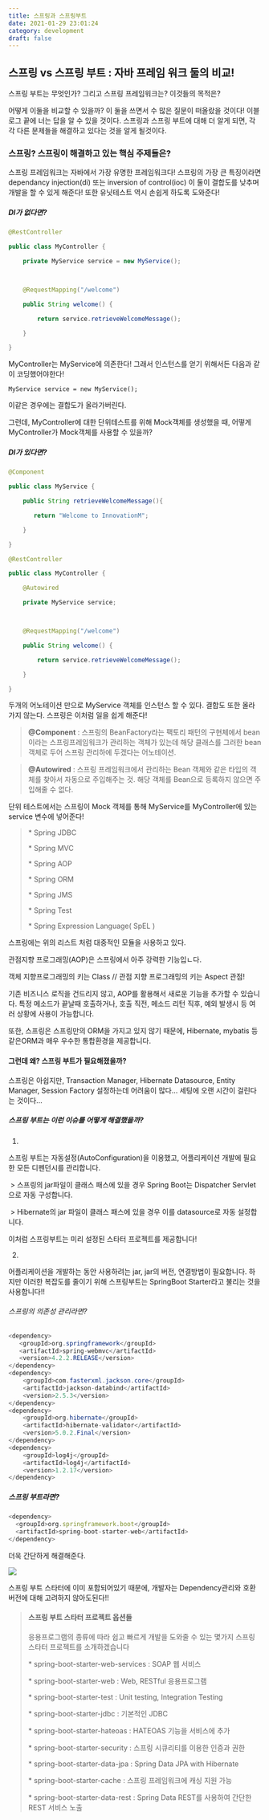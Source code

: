 ```yaml
---
title: 스프링과 스프링부트
date: 2021-01-29 23:01:24
category: development
draft: false
---
```


## 스프링 vs 스프링 부트 : 자바 프레임 워크 둘의 비교!

스프링 부트는 무엇인가? 그리고 스프링 프레임워크는? 이것들의 목적은?

어떻게 이둘을 비교할 수 있을까? 이 둘을 쓰면서 수 많은 질문이 떠올랐을 것이다! 이블로그 끝에 너는 답을 알 수 있을 것이다. 스프링과 스프링 부트에 대해 더 알게 되면, 각각 다른 문제들을 해결하고 있다는 것을 알게 될것이다.

### 스프링? 스프링이 해결하고 있는 핵심 주제들은?

스프링 프레임워크는 자바에서 가장 유명한 프레임워크다! 스프링의 가장 큰 특징이라면 dependancy injection(di) 또는 inversion of control(ioc) 이 둘이 결합도를 낮추며 개발을 할 수 있게 해준다! 또한 유닛테스트 역시 손쉽게 하도록 도와준다!

##### DI가 없다면?

```java
@RestController

public class MyController {

    private MyService service = new MyService();



    @RequestMapping("/welcome")

    public String welcome() {

        return service.retrieveWelcomeMessage();

    }

}
```

MyController는 MyService에 의존한다! 그래서 인스턴스를 얻기 위해서든 다음과 같이 코딩했어야한다!

`MyService service = new MyService();`

이같은 경우에는 결합도가 올라가버린다.

그런데, MyController에 대한 단위테스트를 위해 Mock객체를 생성했을 때, 어떻게 MyController가 Mock객체를 사용할 수 있을까?

##### DI가 있다면?

```java
@Component

public class MyService {

    public String retrieveWelcomeMessage(){

       return "Welcome to InnovationM";

    }

}

@RestController

public class MyController {

    @Autowired

    private MyService service;



    @RequestMapping("/welcome")

    public String welcome() {

        return service.retrieveWelcomeMessage();

    }

}
```

두개의 어노테이션 만으로 MyService 객체를 인스턴스 할 수 있다. 결합도 또한 올라가지 않는다. 스프링은 이처럼 일을 쉽게 해준다!

> **@Component** : 스프링의 BeanFactory라는 팩토리 패턴의 구현체에서 bean이라는 스프링프레임워크가 관리하는 객체가 있는데 해당 클래스를 그러한 bean 객체로 두어 스프링 관리하에 두겠다는 어노테이션.

> **@Autowired** : 스프링 프레임워크에서 관리하는 Bean 객체와 같은 타입의 객체를 찾아서 자동으로 주입해주는 것. 해당 객체를 Bean으로 등록하지 않으면 주입해줄 수 없다.

단위 테스트에서는 스프링이 Mock 객체를 통해 MyService를 MyController에 있는 service 변수에 넣어준다!

> \* Spring JDBC
>
> \* Spring MVC
>
> \* Spring AOP
>
> \* Spring ORM
>
> \* Spring JMS
>
> \* Spring Test
>
> \* Spring Expression Language( SpEL )

스프링에는 위의 리스트 처럼 대중적인 모듈을 사용하고 있다.

관점지향 프로그래밍(AOP)은 스프링에서 아주 강력한 기능입ㄴ다.

객체 지향프로그래밍의 키는 Class // 관점 지향 프로그래밍의 키는 Aspect 관점!

기존 비즈니스 로직을 건드리지 않고, AOP를 활용해서 새로운 기능을 추가할 수 있습니다. 특정 메소드가 끝날때 호출하거나, 호출 직전, 메소드 리턴 직후, 예외 발생시 등 여러 상황에 사용이 가능합니다.

또한, 스프링은 스프링만의 ORM을 가지고 있지 않기 때문에, Hibernate, mybatis 등 같은ORM과 매우 우수한 통합환경을 제공합니다.

#### 그런데 왜? 스프링 부트가 필요해졌을까?

스프링은 아쉽지만, Transaction Manager, Hibernate Datasource, Entity Manager, Session Factory 설정하는데 어려움이 많다... 세팅에 오랜 시간이 걸린다는 것이다...

##### 스프링 부트는 이런 이슈를 어떻게 해결했을까?

1.

스프링 부트는 자동설정(AutoConfiguration)을 이용했고, 어플리케이션 개발에 필요한 모든 디펜던시를 관리합니다.

​ > 스프링의 jar파일이 클래스 패스에 있을 경우 Spring Boot는 Dispatcher Servlet으로 자동 구성합니다.

​ > Hibernate의 jar 파일이 클래스 패스에 있을 경우 이를 datasource로 자동 설정합니다.

이처럼 스프링부트는 미리 설정된 스타터 프로젝트를 제공합니다!

2.

어플리케이션을 개발하는 동안 사용하려는 jar, jar의 버전, 연결방법이 필요합니다. 하지만 이러한 복잡도를 줄이기 위해 스프링부트는 SpringBoot Starter라고 불리는 것을 사용합니다!!

###### 스프링의 의존성 관리라면?

```java
<dependency>
   <groupId>org.springframework</groupId>
   <artifactId>spring-webmvc</artifactId>
   <version>4.2.2.RELEASE</version>
</dependency>
<dependency>
    <groupId>com.fasterxml.jackson.core</groupId>
    <artifactId>jackson-databind</artifactId>
    <version>2.5.3</version>
</dependency>
<dependency>
    <groupId>org.hibernate</groupId>
    <artifactId>hibernate-validator</artifactId>
    <version>5.0.2.Final</version>
</dependency>
<dependency>
    <groupId>log4j</groupId>
    <artifactId>log4j</artifactId>
    <version>1.2.17</version>
</dependency>
```

##### 스프링 부트라면?

```javascript
<dependency>
  <groupId>org.springframework.boot</groupId>
  <artifactId>spring-boot-starter-web</artifactId>
</dependency>
```

더욱 간단하게 해결해준다.

![](https://img1.daumcdn.net/thumb/R1280x0/?scode=mtistory2&fname=https%3A%2F%2Fblog.kakaocdn.net%2Fdn%2F3Dm4n%2FbtqA06kmxX6%2F3ONG05SnoKUbduZT6VAGK1%2Fimg.jpg)

스프링 부트 스타터에 이미 포함되어있기 때문에, 개발자는 Dependency관리와 호환버전에 대해 고려하지 않아도된다!!

> #### **스프링 부트 스타터 프로젝트 옵션들**
>
> 응용프로그램의 종류에 따라 쉽고 빠르게 개발을 도와줄 수 있는 몇가지 스프링 스타터 프로젝트를 소개하겠습니다
>
> \* spring-boot-starter-web-services : SOAP 웹 서비스
>
> \* spring-boot-starter-web : Web, RESTful 응용프로그램
>
> \* spring-boot-starter-test : Unit testing, Integration Testing
>
> \* spring-boot-starter-jdbc : 기본적인 JDBC
>
> \* spring-boot-starter-hateoas : HATEOAS 기능을 서비스에 추가
>
> \* spring-boot-starter-security : 스프링 시큐리티를 이용한 인증과 권한
>
> \* spring-boot-starter-data-jpa : Spring Data JPA with Hibernate
>
> \* spring-boot-starter-cache : 스프링 프레임워크에 캐싱 지원 가능
>
> \* spring-boot-starter-data-rest : Spring Data REST를 사용하여 간단한 REST 서비스 노출

[원본글]: https://dzone.com/articles/spring-vs-spring-boot
[참조글]: https://sas-study.tistory.com/274

